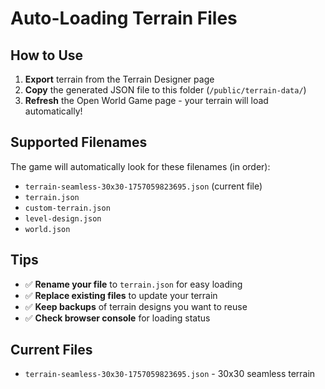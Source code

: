 # Auto-Loading Terrain Files

## How to Use

1. **Export** terrain from the Terrain Designer page
2. **Copy** the generated JSON file to this folder (`/public/terrain-data/`)
3. **Refresh** the Open World Game page - your terrain will load automatically!

## Supported Filenames

The game will automatically look for these filenames (in order):

- `terrain-seamless-30x30-1757059823695.json` (current file)
- `terrain.json`
- `custom-terrain.json`
- `level-design.json`
- `world.json`

## Tips

- ✅ **Rename your file** to `terrain.json` for easy loading
- ✅ **Replace existing files** to update your terrain
- ✅ **Keep backups** of terrain designs you want to reuse
- ✅ **Check browser console** for loading status

## Current Files

- `terrain-seamless-30x30-1757059823695.json` - 30x30 seamless terrain
